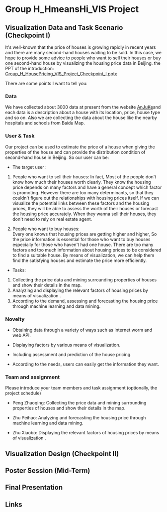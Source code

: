 # Group H_HmeansHi_VIS Project

## Visualization Data and Task Scenario (Checkpoint I)

It's well-known that the price of houses is growing rapidly in recent years and there are many second-hand houses waiting to be sold. 
In this case, we hope to provide some advice to people who want to sell their houses or buy one second-hand house by visualizing the 
housing price data in Beijing. the PPT of the introduction: [Group_H_HousePricing_VIS_Project_Checkpoint_I.pptx](http://ddl.escience.cn/f/BbLR)

There are some points I want to tell you: 

### Data

We have collected about 3000 data at present from the website [AnJuKe](http://beijing.anjuke.com/sale/?from=navigation)and each data is
a description about a house with its location, price, house type and so on. Also we are collecting the data about the house like the
nearby hospitals and schools from Baidu Map.  

### User & Task

Our project can be used to estimate the price of a house when giving the properties of the house and can provide the distribution 
condition of second-hand house in Beijing. So our user can be: 

* The target user : 

1. People who want to sell their houses: 
In fact, Most of the people don't know how much their houses worth clearly. They know the housing price depends on many factors and
have a general concept which factor is promoting. However there are too many determinants, so that they couldn't figure out the 
relationships with housing prices itself. If we can visualize the potential links between these factors and the housing prices, they 
will be able to assess the worth of their houses or forecast the housing price accurately. When they wanna sell their houses, they 
don't need to rely on real estate agent. 
 
2. People who want to buy houses:  
Every one knows that housing prices are getting higher and higher, So the price information is essential for those who want to buy 
houses especially for those who haven't had one house. There are too many factors and too much information about housing prices to
be considered to find a suitable house. By means of visualization, we can help them find the satisfying houses and estimate the price
more efficiently. 
 
* Tasks: 
 1. Collecting the price data and mining surrounding properties of houses and show their details in the map. 
 2. Analyzing and displaying the relevant factors of housing prices by means of visualization .
 3. According to the demand, assessing and forecasting the housing price through machine learning and data mining. 
 
### Novelty

* Obtaining data through a variety of ways such as Internet worm and web API.

* Displaying factors by various means of visualization. 

* Including assessment and prediction of the house pricing. 

* According to the needs, users can easily get the information they want. 

### Team and assignment

Please introduce your team members and task assignment (optionally, the project schedule)

* Peng Zhaoqing: 
Collecting the price data and mining surrounding properties of houses and show their details in the map. 

* Zhu Peihao: 
Analyzing and forecasting the housing price through machine learning and data mining. 

* Zhu Xiaobo: 
Displaying the relevant factors of housing prices by means of visualization . 


## Visualization Design (Checkpoint II)

## Poster Session (Mid-Term)

## Final Presentation

## Links
